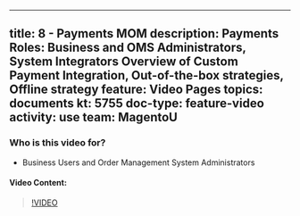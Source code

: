 
---
title: 8 - Payments MOM
description: Payments Roles: Business and OMS Administrators, System Integrators Overview of Custom Payment Integration, Out-of-the-box strategies, Offline strategy
feature: Video Pages
topics: documents
kt: 5755
doc-type: feature-video
activity: use
team: MagentoU
---

### Who is this video for?

* Business Users and Order Management System Administrators

#### Video Content:

>[!VIDEO](https://video.tv.adobe.com/v/35976)


